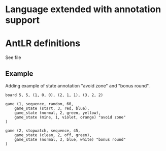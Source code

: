 # Language extended with annotation support

# AntLR definitions

See file

## Example

Adding example of state annotation "avoid zone" and "bonus round".

```console
board 5, 5, (1, 0, 0), (2, 1, 1), (3, 2, 2)

game (1, sequence, random, 60,
    game_state (start, 3, red, blue),
    game_state (normal, 2, green, yellow),
    game_state (mine, 1, violet, orange) "avoid zone"
)

game (2, stopwatch, sequence, 45,
    game_state (clean, 2, off, green),
    game_state (normal, 3, blue, white) "bonus round"
)
```
